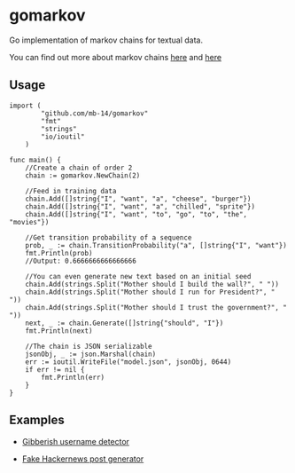 # gomarkov

Go implementation of markov chains for textual data. 

You can find out more about markov chains [here](http://setosa.io/ev/markov-chains/) and [here](https://towardsdatascience.com/introduction-to-markov-chains-50da3645a50d)

## Usage
```
import (
        "github.com/mb-14/gomarkov"
        "fmt"
        "strings"
        "io/ioutil"
    )

func main() {
    //Create a chain of order 2
    chain := gomarkov.NewChain(2)

    //Feed in training data
    chain.Add([]string{"I", "want", "a", "cheese", "burger"})
    chain.Add([]string{"I", "want", "a", "chilled", "sprite"})
    chain.Add([]string{"I", "want", "to", "go", "to", "the", "movies"})

    //Get transition probability of a sequence
    prob, _ := chain.TransitionProbability("a", []string{"I", "want"})
    fmt.Println(prob)
    //Output: 0.6666666666666666

    //You can even generate new text based on an initial seed
    chain.Add(strings.Split("Mother should I build the wall?", " "))
    chain.Add(strings.Split("Mother should I run for President?", " "))
    chain.Add(strings.Split("Mother should I trust the government?", " "))
    next, _ := chain.Generate([]string{"should", "I"})
    fmt.Println(next)

    //The chain is JSON serializable
    jsonObj, _ := json.Marshal(chain)
    err := ioutil.WriteFile("model.json", jsonObj, 0644)
    if err != nil {
    	fmt.Println(err)
    }
}
```
## Examples

- [Gibberish username detector](/examples/gibberish)

- [Fake Hackernews post generator](/examples/fakernews)